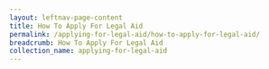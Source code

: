 ```yaml
---
layout: leftnav-page-content
title: How To Apply For Legal Aid
permalink: /applying-for-legal-aid/how-to-apply-for-legal-aid/
breadcrumb: How To Apply For Legal Aid
collection_name: applying-for-legal-aid
---
```

